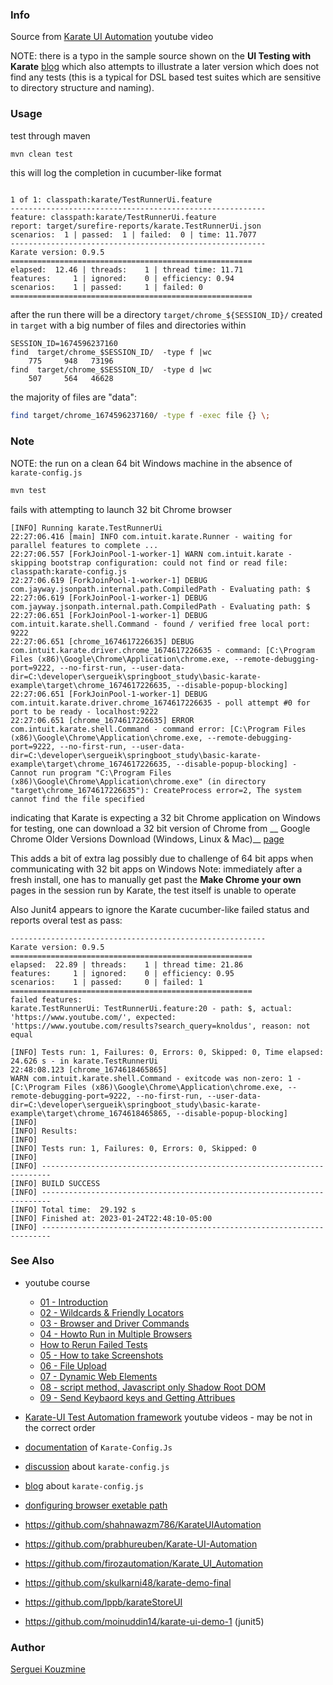 ### Info

Source from [Karate UI Automation](https://www.youtube.com/watch?v=_mDU946eQDQ&list=PLMd2VtYMV0OSv62KjzJ4TFGLDTVtTtQVr)  youtube video

NOTE: there is a typo in the sample source shown on the  __UI Testing with Karate__ [blog](https://blog.knoldus.com/ui-testing-with-karate/)
which also attempts to illustrate a later version which does not find any tests (this is a typical for DSL based test suites which are sensitive to directory structure and naming).

### Usage

test through maven
```sh
mvn clean test
```

this will log the completion in cucumber-like format
```text

1 of 1: classpath:karate/TestRunnerUi.feature
---------------------------------------------------------
feature: classpath:karate/TestRunnerUi.feature
report: target/surefire-reports/karate.TestRunnerUi.json
scenarios:  1 | passed:  1 | failed:  0 | time: 11.7077
---------------------------------------------------------
Karate version: 0.9.5
======================================================
elapsed:  12.46 | threads:    1 | thread time: 11.71 
features:     1 | ignored:    0 | efficiency: 0.94
scenarios:    1 | passed:     1 | failed: 0
======================================================

```
after the run there will be a directory  `target/chrome_${SESSION_ID}/` created in `target` with a big number of files and directories within
```
SESSION_ID=1674596237160
find  target/chrome_$SESSION_ID/  -type f |wc
    775     948   73196
find  target/chrome_$SESSION_ID/  -type d |wc
    507     564   46628

```
the majority of files are "data":
```sh
find target/chrome_1674596237160/ -type f -exec file {} \;
```
### Note

NOTE: the run on a clean 64 bit Windows machine in the absence of `karate-config.js`
```sh
mvn test
```
fails with attempting to launch 32 bit Chrome browser

```text
[INFO] Running karate.TestRunnerUi
22:27:06.416 [main] INFO com.intuit.karate.Runner - waiting for parallel features to complete ...
22:27:06.557 [ForkJoinPool-1-worker-1] WARN com.intuit.karate - skipping bootstrap configuration: could not find or read file: classpath:karate-config.js
22:27:06.619 [ForkJoinPool-1-worker-1] DEBUG com.jayway.jsonpath.internal.path.CompiledPath - Evaluating path: $
22:27:06.619 [ForkJoinPool-1-worker-1] DEBUG com.jayway.jsonpath.internal.path.CompiledPath - Evaluating path: $
22:27:06.651 [ForkJoinPool-1-worker-1] DEBUG com.intuit.karate.shell.Command - found / verified free local port: 9222
22:27:06.651 [chrome_1674617226635] DEBUG com.intuit.karate.driver.chrome_1674617226635 - command: [C:\Program Files (x86)\Google\Chrome\Application\chrome.exe, --remote-debugging-port=9222, --no-first-run, --user-data-dir=C:\developer\sergueik\springboot_study\basic-karate-example\target\chrome_1674617226635, --disable-popup-blocking]
22:27:06.651 [ForkJoinPool-1-worker-1] DEBUG com.intuit.karate.driver.chrome_1674617226635 - poll attempt #0 for port to be ready - localhost:9222
22:27:06.651 [chrome_1674617226635] ERROR com.intuit.karate.shell.Command - command error: [C:\Program Files (x86)\Google\Chrome\Application\chrome.exe, --remote-debugging-port=9222, --no-first-run, --user-data-dir=C:\developer\sergueik\springboot_study\basic-karate-example\target\chrome_1674617226635, --disable-popup-blocking] - Cannot run program "C:\Program Files (x86)\Google\Chrome\Application\chrome.exe" (in directory "target\chrome_1674617226635"): CreateProcess error=2, The system cannot find the file specified
```


indicating that Karate is expecting a 32 bit Chrome application on Windows
for testing, one can download a 32 bit version of Chrome from __ Google Chrome Older Versions Download (Windows, Linux & Mac)__ [page](https://www.slimjet.com/chrome/google-chrome-old-version.php)

This adds a bit of extra lag possibly due to challenge of 64 bit apps when communicating with 32 bit apps on Windows
Note: immediately after a fresh install, one has to manually get past the __Make Chrome your own__ pages in the session run by Karate,  the test itself is unable to operate



Also Junit4 appears to ignore the Karate cucumber-like failed status and reports overal test as pass:

```text
---------------------------------------------------------
Karate version: 0.9.5
======================================================
elapsed:  22.89 | threads:    1 | thread time: 21.86
features:     1 | ignored:    0 | efficiency: 0.95
scenarios:    1 | passed:     0 | failed: 1
======================================================
failed features:
karate.TestRunnerUi: TestRunnerUi.feature:20 - path: $, actual: 'https://www.youtube.com/', expected: 'https://www.youtube.com/results?search_query=knoldus', reason: not equal

[INFO] Tests run: 1, Failures: 0, Errors: 0, Skipped: 0, Time elapsed: 24.626 s - in karate.TestRunnerUi
22:48:08.123 [chrome_1674618465865] 
WARN com.intuit.karate.shell.Command - exitcode was non-zero: 1 - [C:\Program Files (x86)\Google\Chrome\Application\chrome.exe, --remote-debugging-port=9222, --no-first-run, --user-data-dir=C:\developer\sergueik\springboot_study\basic-karate-example\target\chrome_1674618465865, --disable-popup-blocking]
[INFO]
[INFO] Results:
[INFO]
[INFO] Tests run: 1, Failures: 0, Errors: 0, Skipped: 0
[INFO]
[INFO] ------------------------------------------------------------------------
[INFO] BUILD SUCCESS
[INFO] ------------------------------------------------------------------------
[INFO] Total time:  29.192 s
[INFO] Finished at: 2023-01-24T22:48:10-05:00
[INFO] ------------------------------------------------------------------------
```


### See Also
   *  youtube course
      + [01 - Introduction](https://www.youtube.com/watch?v=_mDU946eQDQ&list=PLMd2VtYMV0OSv62KjzJ4TFGLDTVtTtQVr&index=1)
      + [02 - Wildcards & Friendly Locators](https://www.youtube.com/watch?v=sgXpDLWN1x0&list=PLMd2VtYMV0OSv62KjzJ4TFGLDTVtTtQVr&index=2)
      + [03 - Browser and Driver Commands](https://www.youtube.com/watch?v=dQGDi6QhpPI&list=PLMd2VtYMV0OSv62KjzJ4TFGLDTVtTtQVr&index=3)
      + [04 - Howto Run in Multiple Browsers](https://www.youtube.com/watch?v=IMdwDKaV8xI&list=PLMd2VtYMV0OSv62KjzJ4TFGLDTVtTtQVr&index=4)
      + [How to Rerun Failed Tests](https://www.youtube.com/watch?v=__9gWDmYMzs&list=PLMd2VtYMV0OSv62KjzJ4TFGLDTVtTtQVr&index=6)
      + [05 - How to take Screenshots](https://www.youtube.com/watch?v=cKV-IsJFE9w&list=PLMd2VtYMV0OSv62KjzJ4TFGLDTVtTtQVr&index=5)
      + [06 - File Upload](https://www.youtube.com/watch?v=bGRcWN3zcOY&list=PLMd2VtYMV0OSv62KjzJ4TFGLDTVtTtQVr&index=7)
      + [07 - Dynamic Web Elements](https://www.youtube.com/watch?v=AE_4xxNTQk0&list=PLMd2VtYMV0OSv62KjzJ4TFGLDTVtTtQVr&index=8)
      + [08 - script method, Javascript only Shadow Root DOM](https://www.youtube.com/watch?v=O76h9Hf9-Os&list=PLMd2VtYMV0OSv62KjzJ4TFGLDTVtTtQVr&index=9)
      + [09 - Send Keybaord keys and Getting Attribues](https://www.youtube.com/watch?v=pV-DL4Mqgxg&list=PLMd2VtYMV0OSv62KjzJ4TFGLDTVtTtQVr&index=10)

   * [Karate-UI Test Automation framework](https://www.youtube.com/watch?v=NwWIbNG6oXs&list=PLhNpGuN8mVmGBwsRliG2teFEfQLmCKN5Q) youtube videos - may be not in the correct order
   * [documentation](https://www.manual2automation.com/Karate/karateConfig.html) of `Karate-Config.Js`
   * [discussion](https://stackoverflow.com/questions/66828388/get-frequent-chrome-driver-error-driver-config-start-failed-chrome-server-re) about `karate-config.js`
   * [blog](https://dev.to/promode/how-to-work-with-karate-config-js-to-switch-env-in-karate-api-testing-automation-19dn) about `karate-config.js`
   * [donfiguring browser exetable path](https://stackoverflow.com/questions/60580582/how-to-launch-all-karate-features-setting-up-which-browser-to-use-as-an-external)
  * https://github.com/shahnawazm786/KarateUIAutomation
  * https://github.com/prabhureuben/Karate-UI-Automation
  * https://github.com/firozautomation/Karate_UI_Automation
  * https://github.com/skulkarni48/karate-demo-final
  * https://github.com/lppb/karateStoreUI
  * https://github.com/moinuddin14/karate-ui-demo-1 (junit5)
### Author
[Serguei Kouzmine](kouzmine_serguei@yahoo.com)
